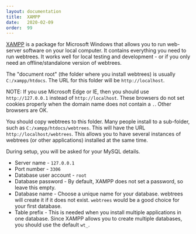 ```yaml
---
layout: documentation
title:  XAMPP
date:   2020-02-09
order:  99
---
```


[XAMPP][XAMPP] is a package for Microsoft Windows that allows you
to run web-server software on your local computer.
It contains everything you need to run webtrees.
It works well for local testing and development - or if you only
need an offline/standalone version of webtrees.

The "document root" (the folder where you install webtrees) is usually
`C:/xampp/htdocs`.  The URL for this folder will be `http://localhost`.

NOTE: If you use Microsoft Edge or IE, then you should use
`http://127.0.0.1` instead of `http://localhost`.
These browsers do not set cookies properly when the domain name does not
contain a `.`.  Other browsers are OK.

You should copy webtrees to this folder.  Many people install to a
sub-folder, such as `C:/xampp/htdocs/webtrees`.
This will have the URL `http://localhost/webtrees`.
This allows you to have several instances of webtrees (or other
applications) installed at the same time.

During setup, you will be asked for your MySQL details.

* Server name - `127.0.0.1`
* Port number - `3306`
* Database user account - `root`
* Database password - By default, XAMPP does not set a password, so leave this empty.
* Database name - Choose a unique name for your database.
webtrees will create it if it does not exist.
`webtrees` would be a good choice for your first database.
* Table prefix - This is needed when you install multiple applications in one database.
Since XAMPP allows you to create multiple databases, you should use the default `wt_`.

[XAMPP]: https://www.apachefriends.org
